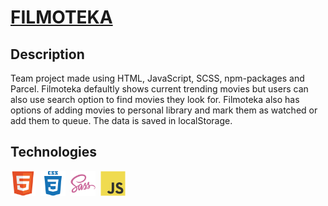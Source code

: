 # [FILMOTEKA](https://szymonogniewski.github.io/Filmoteka/)

## Description

Team project made using HTML, JavaScript, SCSS, npm-packages and Parcel. Filmoteka defaultly shows current trending movies but users can also use search option to find movies they look for. Filmoteka also has options of adding movies to personal library and mark them as watched or add them to queue. The data is saved in localStorage.

## Technologies
<img src="https://github.com/devicons/devicon/blob/master/icons/html5/html5-original.svg" title="HTML5" alt="HTML" width="40" height="40"/>&nbsp;
<img src="https://github.com/devicons/devicon/blob/master/icons/css3/css3-plain-wordmark.svg"  title="CSS3" alt="CSS" width="40" height="40"/>&nbsp;
<img src="https://github.com/devicons/devicon/blob/master/icons/sass/sass-original.svg" title="Sass" alt="Sass" width="40" height="40"/>&nbsp;
<img src="https://github.com/devicons/devicon/blob/master/icons/javascript/javascript-original.svg" title="JavaScript" alt="JavaScript" width="40" height="40"/>&nbsp;
